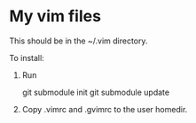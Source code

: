 My vim files
============

This should be in the ~/.vim directory.

To install:
1. Run

    git submodule init
    git submodule update

2. Copy .vimrc and .gvimrc to the user homedir.

